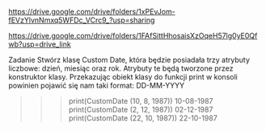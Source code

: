 https://drive.google.com/drive/folders/1xPEvJom-fEVzYlvnNmxq5WFDc_VCrc9_?usp=sharing

https://drive.google.com/drive/folders/1FAfSittHhosaisXzOqeH57lg0yE0Qfwb?usp=drive_link


Zadanie
Stwórz klasę Custom Date, która będzie posiadała trzy atrybuty liczbowe: dzień, miesiąc oraz rok. Atrybuty te będą tworzone przez konstruktor klasy.
Przekazując obiekt klasy do funkcji print w konsoli powinien pojawić się nam taki format: DD-MM-YYYY
>>> print(CustomDate (10, 8, 1987)) 10-08-1987
>>> print(CustomDate (2, 12, 1987)) 02-12-1987
>>> print(CustomDate (22, 10, 1987)) 22-10-1987
